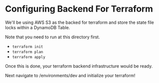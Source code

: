 # Configuring Backend For Terraform

We'll be using AWS S3 as the backed for terraform and store the state file locks within a DynamoDB Table. 

Note that you need to run at this directory first.

- `terraform init`
- `terraform plan`
- `terraform apply`

Once this is done, your terraform backend infrastructure would be ready. 

Next navigate to /environments/dev and initialize your terraform!